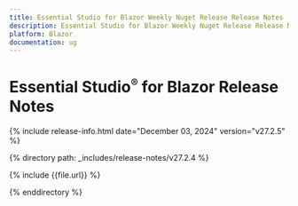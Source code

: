 ```yaml
---
title: Essential Studio for Blazor Weekly Nuget Release Release Notes  
description: Essential Studio for Blazor Weekly Nuget Release Release Notes  
platform: Blazor
documentation: ug
---
```


# Essential Studio<sup style="font-size:70%">&reg;</sup> for Blazor  Release Notes  

{% include release-info.html date="December 03, 2024"   version="v27.2.5" %} 

{% directory path: _includes/release-notes/v27.2.4 %}

{% include {{file.url}} %}

{% enddirectory %}